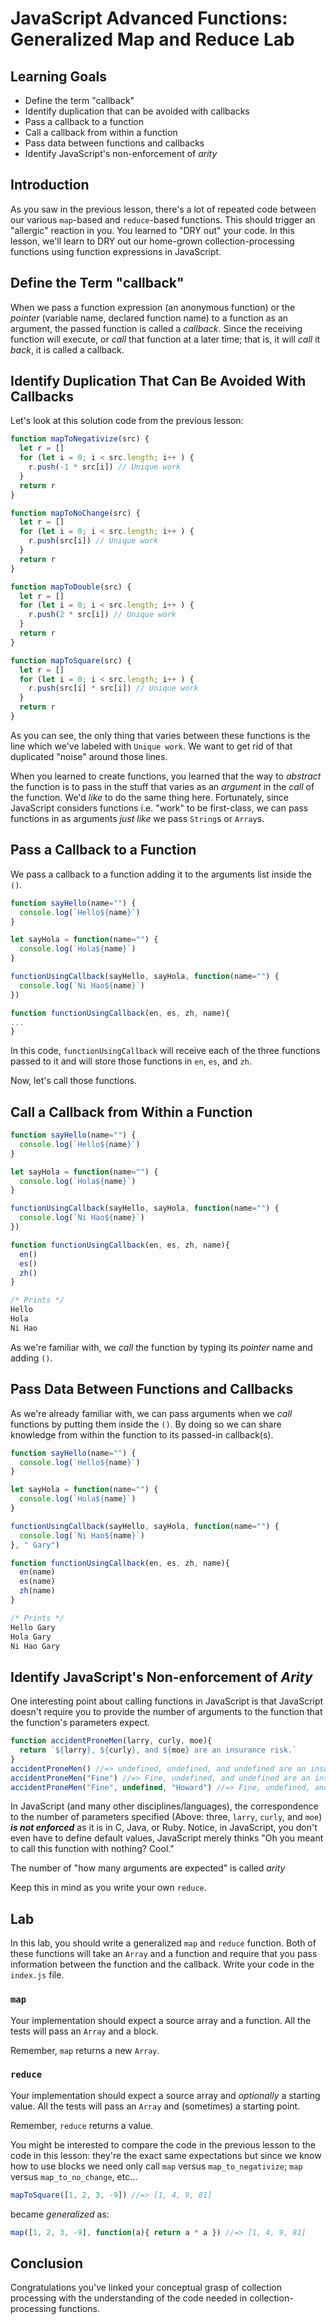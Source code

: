 # JavaScript Advanced Functions: Generalized Map and Reduce Lab
 
## Learning Goals

- Define the term "callback"
- Identify duplication that can be avoided with callbacks
- Pass a callback to a function
- Call a callback from within a function
- Pass data between functions and callbacks
- Identify JavaScript's non-enforcement of _arity_

## Introduction

As you saw in the previous lesson, there's a lot of repeated code between our
various `map`-based and `reduce`-based functions. This should trigger an
"allergic" reaction in you. You learned to "DRY out" your code. In this lesson,
we'll learn to DRY out our home-grown collection-processing functions using
function expressions in JavaScript.

## Define the Term "callback"

When we pass a function expression (an anonymous function) or the _pointer_
(variable name, declared function name) to a function as an argument, the
passed function is called a _callback_. Since the receiving function will
execute, or _call_ that function at a later time; that is, it will _call_ it
_back_, it is called a callback.

## Identify Duplication That Can Be Avoided With Callbacks

Let's look at this solution code from the previous lesson:

```js
function mapToNegativize(src) {
  let r = []
  for (let i = 0; i < src.length; i++ ) {
    r.push(-1 * src[i]) // Unique work
  }
  return r
}

function mapToNoChange(src) {
  let r = []
  for (let i = 0; i < src.length; i++ ) {
    r.push(src[i]) // Unique work
  }
  return r
}

function mapToDouble(src) {
  let r = []
  for (let i = 0; i < src.length; i++ ) {
    r.push(2 * src[i]) // Unique work
  }
  return r
}

function mapToSquare(src) {
  let r = []
  for (let i = 0; i < src.length; i++ ) {
    r.push(src[i] * src[i]) // Unique work
  }
  return r
}
```

As you can see, the only thing that varies between these functions is the line
which we've labeled with `Unique work`. We want to get rid of that duplicated
"noise" around those lines.

When you learned to create functions, you learned that the way to _abstract_
the function is to pass in the stuff that varies as an _argument_ in the _call_
of the function. We'd _like_ to do the same thing here. Fortunately, since
JavaScript considers functions i.e. "work" to be first-class, we can pass
functions in as arguments _just like_ we pass `String`s or `Array`s.

## Pass a Callback to a Function

We pass a callback to a function adding it to the arguments list inside the `()`.


```js
function sayHello(name="") {
  console.log(`Hello${name}`)
}

let sayHola = function(name="") {
  console.log(`Hola${name}`)
}

functionUsingCallback(sayHello, sayHola, function(name="") {
  console.log(`Ni Hao${name}`)
})

function functionUsingCallback(en, es, zh, name){
...
}
```

In this code, `functionUsingCallback` will receive each of the three functions
passed to it and will store those functions in `en`, `es`, and `zh`.

Now, let's call those functions.

## Call a Callback from Within a Function

```js
function sayHello(name="") {
  console.log(`Hello${name}`)
}

let sayHola = function(name="") {
  console.log(`Hola${name}`)
}

functionUsingCallback(sayHello, sayHola, function(name="") {
  console.log(`Ni Hao${name}`)
})

function functionUsingCallback(en, es, zh, name){
  en()
  es()
  zh()
}

/* Prints */
Hello
Hola
Ni Hao
```

As we're familiar with, we _call_ the function by typing its _pointer_ name and
adding `()`.

## Pass Data Between Functions and Callbacks

As we're already familiar with, we can pass arguments when we _call_ functions
by putting them inside the `()`. By doing so we can share knowledge from within
the function to its passed-in callback(s).

```js
function sayHello(name="") {
  console.log(`Hello${name}`)
}

let sayHola = function(name="") {
  console.log(`Hola${name}`)
}

functionUsingCallback(sayHello, sayHola, function(name="") {
  console.log(`Ni Hao${name}`)
}, " Gary")

function functionUsingCallback(en, es, zh, name){
  en(name)
  es(name)
  zh(name)
}

/* Prints */
Hello Gary
Hola Gary
Ni Hao Gary
```

## Identify JavaScript's Non-enforcement of _Arity_

One interesting point about calling functions in JavaScript is that JavaScript
doesn't require you to provide the number of arguments to the function that the
function's parameters expect.

```js
function accidentProneMen(larry, curly, moe){
  return `${larry}, ${curly}, and ${moe} are an insurance risk.`
}
accidentProneMen() //=> undefined, undefined, and undefined are an insurance risk.
accidentProneMen("Fine") //=> Fine, undefined, and undefined are an insurance risk.
accidentProneMen("Fine", undefined, "Howard") //=> Fine, undefined, and Howard are an insurance risk.
```

In JavaScript (and many other disciplines/languages), the correspondence to
the number of parameters specified (Above: three, `larry`, `curly`, and `moe`)
***is not enforced*** as it is in C, Java, or Ruby. Notice, in JavaScript, you
don't even have to define default values, JavaScript merely thinks "Oh you
meant to call this function with nothing?  Cool."

The number of "how many arguments are expected" is called _arity_

Keep this in mind as you write your own `reduce`.

## Lab

In this lab, you should write a generalized `map` and `reduce` function. Both
of these functions will take an `Array` and a function and require that you pass
information between the function and the callback. Write your code in the
`index.js` file.

### `map`

Your implementation should expect a source array and a function. All the tests
will pass an `Array` and a block.

Remember, `map` returns a new `Array`.

### `reduce`

Your implementation should expect a source array and _optionally_ a starting
value. All the tests will pass an `Array` and (sometimes) a starting point.

Remember, `reduce` returns a value.

You might be interested to compare the code in the previous lesson to the code
in this lesson: they're the exact same expectations but since we know how to
use blocks we need only call `map` versus `map_to_negativize`;
`map` versus `map_to_no_change`, etc...

```js
mapToSquare([1, 2, 3, -9]) //=> [1, 4, 9, 81]
```

became _generalized_ as:

```js
map([1, 2, 3, -9], function(a){ return a * a }) //=> [1, 4, 9, 81]
```

## Conclusion

Congratulations you've linked your conceptual grasp of collection processing
with the understanding of the code needed in collection-processing functions.
